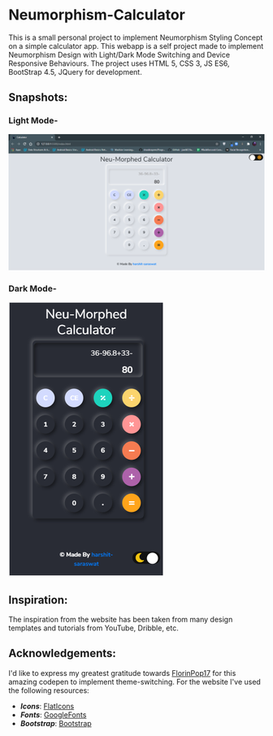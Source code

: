 # Neumorphism-Calculator
This is a small personal project to implement Neumorphism Styling Concept on a simple calculator app.
This webapp is a self project made to implement Neumorphism Design with Light/Dark Mode Switching and Device Responsive Behaviours.
The project uses HTML 5, CSS 3, JS ES6, BootStrap 4.5, JQuery for development.

## Snapshots:
### Light Mode-
<img alt="light-image" src="light-mode.PNG">

### Dark Mode-
<img alt="dark-image" src="dark-mode.PNG">

## Inspiration:
The inspiration from the website has been taken from many design templates and tutorials from YouTube, Dribble, etc.

## Acknowledgements:
I'd like to express my greatest gratitude towards [FlorinPop17](https://codepen.io/FlorinPop17/pen/XWWZYYG?__cf_chl_jschl_tk__=a45fc338078d31afa60c8cb328a3a4882717472c-1596985075-0-AcPhE_3UbA4LfMUl8-RlvVbebAdQaP5GhJ2Eb0oKmSF-fu8YV6QV5HFQpt0ML5sqrF5BmMaB3RQ4K-SawZ4geKbxTAnc3MCydUI0CNzGNgb5Bcbg7tsNikDh1GFzkXIB-VX1VFUSGnbuztp_Tuzec0j4xRoTmdU3wpKKcxdGn7m8hUYqHYxaUbQEfzUiEoKJx8HvBpJweTZVOQuxvxYg9InLgkdh6y4Z9ARZNQqVB4wZGacvrqco4HVvdofShsw4uSVToFfFk5Z2yRlE9vE_ti98dIvS2KglY3__0t58wR2WQA6iPCLS1-qGz5CnqnE1zpEsgd5RngtXfY8YVEPRDYBFd65pYFHHhWc2GC1sligp) for this amazing codepen to implement theme-switching.
For the website I've used the following resources:
* ***Icons***: [FlatIcons](https://www.flaticon.com/)
* ***Fonts***: [GoogleFonts](https://fonts.google.com/)
* ***Bootstrap***: [Bootstrap](https://getbootstrap.com/)